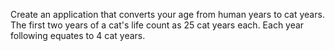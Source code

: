 Create an application that converts your age from human years to cat years. 
The first two years of a cat's life count as 25 cat years each.
Each year following equates to 4 cat years.
